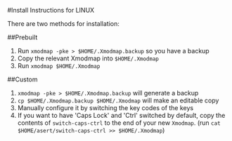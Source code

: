 #Install Instructions for LINUX

There are two methods for installation:

##Prebuilt

1. Run `xmodmap -pke > $HOME/.Xmodmap.backup` so you have a backup
2. Copy the relevant Xmodmap into `$HOME/.Xmodmap`
3. Run `xmodmap $HOME/.Xmodmap`

##Custom

1. `xmodmap -pke > $HOME/.Xmodmap.backup` will generate a backup
2. `cp $HOME/.Xmodmap.backup $HOME/.Xmodmap` will make an editable copy
3. Manually configure it by switching the key codes of the keys
4. If you want to have 'Caps Lock' and 'Ctrl' switched by default, copy the contents of `switch-caps-ctrl` to the end of your new `Xmodmap`. (run `cat $HOME/asert/switch-caps-ctrl >> $HOME/.Xmodmap`)
